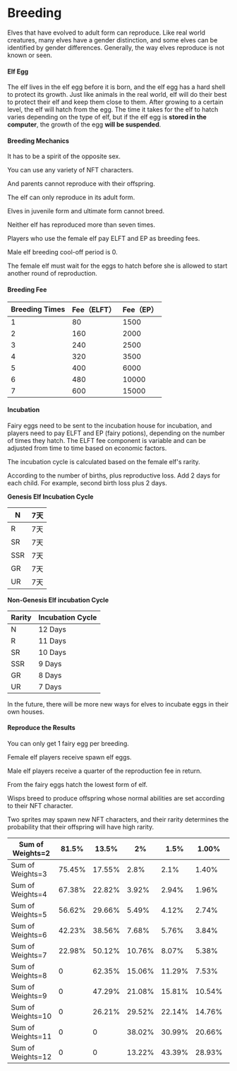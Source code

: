 # Breeding

Elves that have evolved to adult form can reproduce. Like real world creatures, many elves have a gender distinction, and some elves can be identified by gender differences. Generally, the way elves reproduce is not known or seen.

#### Elf Egg

The elf lives in the elf egg before it is born, and the elf egg has a hard shell to protect its growth. Just like animals in the real world, elf will do their best to protect their elf and keep them close to them. After growing to a certain level, the elf will hatch from the egg. The time it takes for the elf to hatch varies depending on the type of elf, but if the elf egg is **stored in the computer**, the growth of the egg **will be suspended**.

#### Breeding Mechanics

It has to be a spirit of the opposite sex.&#x20;

You can use any variety of NFT characters.&#x20;

And parents cannot reproduce with their offspring.&#x20;

The elf can only reproduce in its adult form.&#x20;

Elves in juvenile form and ultimate form cannot breed.&#x20;

Neither elf has reproduced more than seven times.&#x20;

Players who use the female elf pay ELFT and EP as breeding fees.

Male elf breeding cool-off period is 0.&#x20;

The female elf must wait for the eggs to hatch before she is allowed to start another round of reproduction.

#### Breeding Fee

| Breeding Times | Fee（ELFT） | Fee（EP） |
| -------------- | --------- | ------- |
| 1              | 80        | 1500    |
| 2              | 160       | 2000    |
| 3              | 240       | 2500    |
| 4              | 320       | 3500    |
| 5              | 400       | 6000    |
| 6              | 480       | 10000   |
| 7              | 600       | 15000   |

#### Incubation

Fairy eggs need to be sent to the incubation house for incubation, and players need to pay ELFT and EP (fairy potions), depending on the number of times they hatch. The ELFT fee component is variable and can be adjusted from time to time based on economic factors.&#x20;

The incubation cycle is calculated based on the female elf's rarity.&#x20;

According to the number of births, plus reproductive loss. Add 2 days for each child. For example, second birth loss plus 2 days.

**Genesis Elf Incubation Cycle**

| N   | 7天 |
| --- | -- |
| R   | 7天 |
| SR  | 7天 |
| SSR | 7天 |
| GR  | 7天 |
| UR  | 7天 |

**Non-Genesis Elf incubation Cycle**

| Rarity | Incubation Cycle |
| ------ | ---------------- |
| N      | 12 Days          |
| R      | 11 Days          |
| SR     | 10 Days          |
| SSR    | 9 Days           |
| GR     | 8 Days           |
| UR     | 7 Days           |

In the future, there will be more new ways for elves to incubate eggs in their own houses.

#### Reproduce the Results

You can only get 1 fairy egg per breeding.

Female elf players receive spawn elf eggs.

Male elf players receive a quarter of the reproduction fee in return.

From the fairy eggs hatch the lowest form of elf.

Wisps breed to produce offspring whose normal abilities are set according to their NFT character.

Two sprites may spawn new NFT characters, and their rarity determines the probability that their offspring will have high rarity.

| Sum of Weights=2  | 81.5%  | 13.5%  | 2%     | 1.5%   | 1.00%  | 0.50%  |
| ----------------- | ------ | ------ | ------ | ------ | ------ | ------ |
| Sum of Weights=3  | 75.45% | 17.55% | 2.8%   | 2.1%   | 1.40%  | 0.70%  |
| Sum of Weights=4  | 67.38% | 22.82% | 3.92%  | 2.94%  | 1.96%  | 0.98%  |
| Sum of Weights=5  | 56.62% | 29.66% | 5.49%  | 4.12%  | 2.74%  | 1.37%  |
| Sum of Weights=6  | 42.23% | 38.56% | 7.68%  | 5.76%  | 3.84%  | 1.92%  |
| Sum of Weights=7  | 22.98% | 50.12% | 10.76% | 8.07%  | 5.38%  | 2.69%  |
| Sum of Weights=8  | 0      | 62.35% | 15.06% | 11.29% | 7.53%  | 3.76%  |
| Sum of Weights=9  | 0      | 47.29% | 21.08% | 15.81% | 10.54% | 5.27%  |
| Sum of Weights=10 | 0      | 26.21% | 29.52% | 22.14% | 14.76% | 7.38%  |
| Sum of Weights=11 | 0      | 0      | 38.02% | 30.99% | 20.66% | 10.33  |
| Sum of Weights=12 | 0      | 0      | 13.22% | 43.39% | 28.93% | 14.46% |
